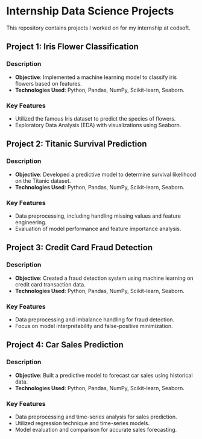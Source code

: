 # Internship Data Science Projects
This repository contains projects I worked on for my internship at codsoft.

## Project 1: Iris Flower Classification

### Description
- **Objective**: Implemented a machine learning model to classify iris flowers based on features.
- **Technologies Used**: Python, Pandas, NumPy, Scikit-learn, Seaborn.

### Key Features
- Utilized the famous Iris dataset to predict the species of flowers.
- Exploratory Data Analysis (EDA) with visualizations using Seaborn.

## Project 2: Titanic Survival Prediction

### Description
- **Objective**: Developed a predictive model to determine survival likelihood on the Titanic dataset.
- **Technologies Used**: Python, Pandas, NumPy, Scikit-learn, Seaborn.

### Key Features
- Data preprocessing, including handling missing values and feature engineering.
- Evaluation of model performance and feature importance analysis.

## Project 3: Credit Card Fraud Detection

### Description
- **Objective**: Created a fraud detection system using machine learning on credit card transaction data.
- **Technologies Used**: Python, Pandas, NumPy, Scikit-learn, Seaborn.

### Key Features
- Data preprocessing and imbalance handling for fraud detection.
- Focus on model interpretability and false-positive minimization.

## Project 4: Car Sales Prediction

### Description
- **Objective**: Built a predictive model to forecast car sales using historical data.
- **Technologies Used**: Python, Pandas, NumPy, Scikit-learn, Seaborn.

### Key Features
- Data preprocessing and time-series analysis for sales prediction.
- Utilized regression technique and time-series models.
- Model evaluation and comparison for accurate sales forecasting.

